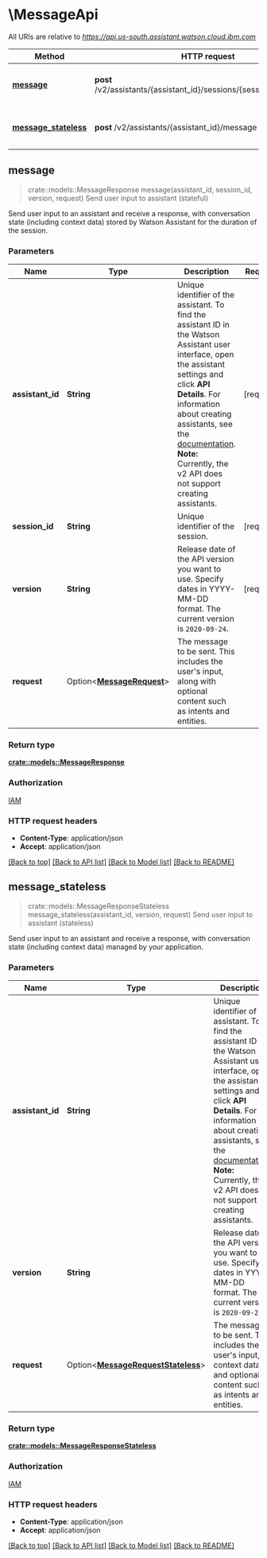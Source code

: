 # \MessageApi

All URIs are relative to *https://api.us-south.assistant.watson.cloud.ibm.com*

Method | HTTP request | Description
------------- | ------------- | -------------
[**message**](MessageApi.md#message) | **post** /v2/assistants/{assistant_id}/sessions/{session_id}/message | Send user input to assistant (stateful)
[**message_stateless**](MessageApi.md#message_stateless) | **post** /v2/assistants/{assistant_id}/message | Send user input to assistant (stateless)



## message

> crate::models::MessageResponse message(assistant_id, session_id, version, request)
Send user input to assistant (stateful)

Send user input to an assistant and receive a response, with conversation state (including context data) stored by Watson Assistant for the duration of the session.

### Parameters


Name | Type | Description  | Required | Notes
------------- | ------------- | ------------- | ------------- | -------------
**assistant_id** | **String** | Unique identifier of the assistant. To find the assistant ID in the Watson Assistant user interface, open the assistant settings and click **API Details**. For information about creating assistants, see the [documentation](https://cloud.ibm.com/docs/assistant?topic=assistant-assistant-add#assistant-add-task).  **Note:** Currently, the v2 API does not support creating assistants. | [required] |
**session_id** | **String** | Unique identifier of the session. | [required] |
**version** | **String** | Release date of the API version you want to use. Specify dates in YYYY-MM-DD format. The current version is `2020-09-24`. | [required] |
**request** | Option<[**MessageRequest**](MessageRequest.md)> | The message to be sent. This includes the user's input, along with optional content such as intents and entities. |  |

### Return type

[**crate::models::MessageResponse**](MessageResponse.md)

### Authorization

[IAM](../README.md#IAM)

### HTTP request headers

- **Content-Type**: application/json
- **Accept**: application/json

[[Back to top]](#) [[Back to API list]](../README.md#documentation-for-api-endpoints) [[Back to Model list]](../README.md#documentation-for-models) [[Back to README]](../README.md)


## message_stateless

> crate::models::MessageResponseStateless message_stateless(assistant_id, version, request)
Send user input to assistant (stateless)

Send user input to an assistant and receive a response, with conversation state (including context data) managed by your application.

### Parameters


Name | Type | Description  | Required | Notes
------------- | ------------- | ------------- | ------------- | -------------
**assistant_id** | **String** | Unique identifier of the assistant. To find the assistant ID in the Watson Assistant user interface, open the assistant settings and click **API Details**. For information about creating assistants, see the [documentation](https://cloud.ibm.com/docs/assistant?topic=assistant-assistant-add#assistant-add-task).  **Note:** Currently, the v2 API does not support creating assistants. | [required] |
**version** | **String** | Release date of the API version you want to use. Specify dates in YYYY-MM-DD format. The current version is `2020-09-24`. | [required] |
**request** | Option<[**MessageRequestStateless**](MessageRequestStateless.md)> | The message to be sent. This includes the user's input, context data, and optional content such as intents and entities. |  |

### Return type

[**crate::models::MessageResponseStateless**](MessageResponseStateless.md)

### Authorization

[IAM](../README.md#IAM)

### HTTP request headers

- **Content-Type**: application/json
- **Accept**: application/json

[[Back to top]](#) [[Back to API list]](../README.md#documentation-for-api-endpoints) [[Back to Model list]](../README.md#documentation-for-models) [[Back to README]](../README.md)

